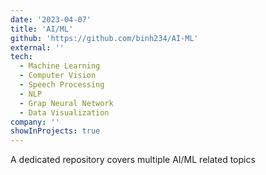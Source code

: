 ```yaml
---
date: '2023-04-07'
title: 'AI/ML'
github: 'https://github.com/binh234/AI-ML'
external: ''
tech:
  - Machine Learning
  - Computer Vision
  - Speech Processing
  - NLP
  - Grap Neural Network
  - Data Visualization
company: ''
showInProjects: true
---
```


A dedicated repository covers multiple AI/ML related topics
